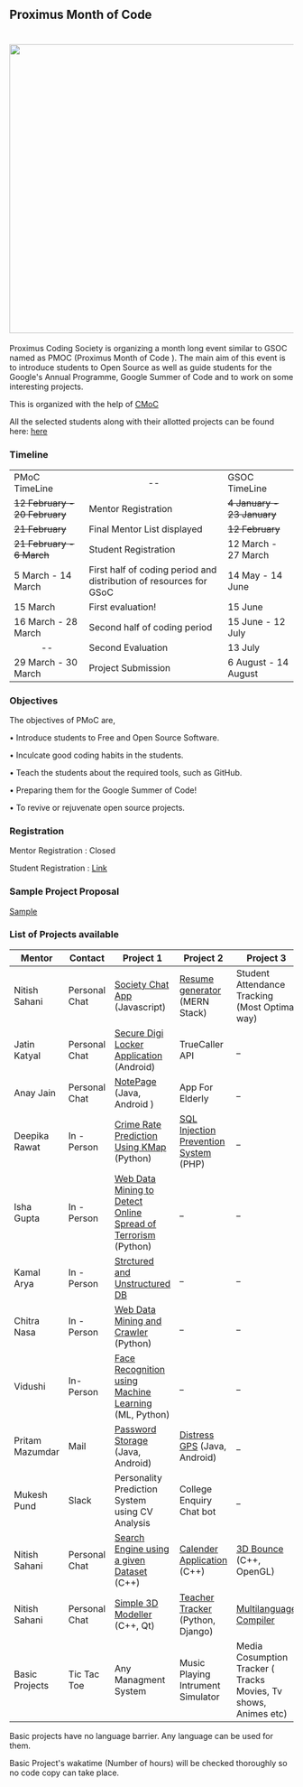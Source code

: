 ## Proximus Month of Code

<h1 align="center">
  <img src="https://github.com/proximus-coding-society/PMoC/blob/master/Proximus.jpg?raw=true" width ="512px" height ="auto">
</h1>

Proximus Coding Society is organizing a month long event similar to GSOC named as PMOC (Proximus Month of Code ). The main aim of this event is to introduce students to Open Source  as well as guide students for the Google's Annual Programme, Google Summer of Code and to work on some interesting projects.   

This is organized with the help of [CMoC](https://github.com/clusterinnovationcentre/CMoC)
  
All the selected students along with their allotted projects can be found here:  [here](https://drive.google.com/open?id=12SUF5jkw_EFsf4yo39Qkfneph2F-aJzz)

### Timeline  
  
<table>
 <tr>
     <td>PMoC TimeLine</td>
     <td><center>--</center></td>
     <td>GSOC TimeLine</td>
 </tr>
  <tr>
      <td><strike>12 February - 20 February</strike></td>
    <td>Mentor Registration </td>
      <td><strike>4 January - 23 January</strike></td>
  </tr>
  <tr>
      <td><strike>21 February</strike></td>
    <td>Final Mentor List displayed</td>
      <td><strike>12 February</strike> </td>
  </tr>
  <tr>
    <td><strike>21 February  - 6 March</strike></td>
    <td>Student Registration  </td>
    <td>12 March - 27 March</td>
  </tr>
  <tr>
    <td>5 March -  14 March</td>
    <td>First half of coding period and distribution of resources for GSoC</td>
    <td>14 May - 14 June</td>
  </tr>
  <tr>
    <td>15 March</td>
    <td>First evaluation!</td>
    <td>15 June</td>
  </tr>
  <tr>
    <td>16 March - 28 March</td>
    <td>Second half of coding period </td>
    <td>15 June - 12 July</td>
  </tr>
  <tr>
      <td><center>--</center></td>
      <td>Second Evaluation</td>
      <td>13 July</td>
  </tr>
  <tr>
    <td>29 March - 30 March</td>
    <td>Project Submission</td>
    <td>6 August - 14 August</td>
  </tr>
</table>
  

### Objectives

The objectives of PMoC are, 

•  Introduce students to Free and Open Source Software.

•  Inculcate good coding habits in the students.

•  Teach the students about the required tools, such as GitHub. 

•  Preparing them for the Google Summer of Code! 

•  To revive or rejuvenate open source projects.



### Registration

Mentor Registration : Closed

Student Registration : [Link](https://docs.google.com/forms/d/11FobWRD0NCcLZ_Bzc-dXz2QpgPVTNpo6Mq8HD3i7OUI/edit)

### Sample Project Proposal
[Sample](https://groups.drupal.org/node/459223)

### List of Projects available


    
| Mentor | Contact | Project 1 | Project 2 | Project 3 |
|--------|---------|-----------|-----------|-----------|
|Nitish Sahani|Personal Chat|[Society Chat App](https://github.com/Nashua354/Society-Chat-App) (Javascript) |[Resume generator](https://github.com/Nashua354/Resume-Generator) (MERN Stack)|Student Attendance Tracking (Most Optimal way)|
|Jatin Katyal|Personal Chat|[Secure Digi Locker Application](https://github.com/proximus-coding-society/Digi---Locker) (Android)|TrueCaller API|  _|
|Anay Jain|Personal Chat|[NotePage](https://github.com/anay-jain/NotePage) (Java, Android )|App For Elderly|_|
|Deepika Rawat|In - Person|[Crime Rate Prediction Using KMap](https://github.com/proximus-coding-society/Crime-Prediction---KMap) (Python)|[SQL Injection Prevention System](https://github.com/proximus-coding-society/SQL-Injection-Prevention-System) (PHP)|_|
|Isha Gupta|In - Person|[Web Data Mining to Detect Online Spread of Terrorism](https://github.com/proximus-coding-society/Web-Data-Mining-to-Detect-Online-Spread-of-Terrorism) (Python)|_|_|
|Kamal Arya|In - Person|[Strctured and Unstructured DB](https://github.com/proximus-coding-society/Strctured-and-Unstructured-DB) |_|_|
|Chitra Nasa|In - Person|[Web Data Mining and Crawler](https://github.com/proximus-coding-society/Web-Crawler) (Python)|_|_|
|Vidushi|In-Person|[Face Recognition using Machine Learning](https://github.com/proximus-coding-society/Face-Recognition-Using-Machine-Learning) (ML, Python)|_|_|
|Pritam Mazumdar|Mail|[Password Storage](https://github.com/Pritom14/Password-Storage) (Java, Android)|[Distress GPS](https://github.com/Pritom14/Gps) (Java, Android)|_|
|Mukesh Pund|Slack|Personality Prediction System using CV Analysis|College Enquiry Chat bot|_|
|Nitish Sahani|Personal Chat|[Search Engine using a given Dataset](https://github.com/Nashua354/Search-Engine) (C++)| [Calender Application](https://github.com/Nashua354/Calender) (C++)| [3D Bounce](https://github.com/Nashua354/3D-Bounce) (C++, OpenGL)|
|Nitish Sahani|Personal Chat|[Simple 3D Modeller](https://github.com/Nashua354/3D-Modeller) (C++, Qt)| [Teacher Tracker](https://github.com/Nashua354/Teacher-Tracker) (Python, Django)| [Multilanguage Compiler](https://github.com/Nashua354/Multilanguage-Compiler)|
|Basic Projects| Tic Tac Toe | Any Managment System| Music Playing Intrument Simulator| Media Cosumption Tracker ( Tracks Movies, Tv shows, Animes etc)|


Basic projects have no language barrier. Any language can be used for them. 

Basic Project's wakatime (Number of hours)  will be checked thoroughly so no code copy can take place.
    
